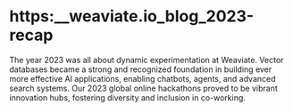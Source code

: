 # https:\_\_weaviate.io_blog_2023-recap

The year 2023 was all about dynamic experimentation at Weaviate. Vector databases became a strong and recognized foundation in building ever more effective AI applications, enabling chatbots, agents, and advanced search systems. Our 2023 global online hackathons proved to be vibrant innovation hubs, fostering diversity and inclusion in co-working.
